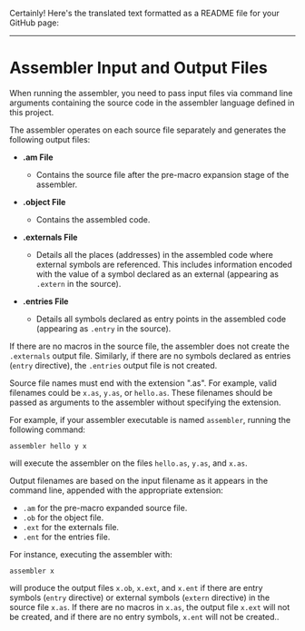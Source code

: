 Certainly! Here's the translated text formatted as a README file for your GitHub page:

---

# Assembler Input and Output Files

When running the assembler, you need to pass input files via command line arguments containing the source code in the assembler language defined in this project.

The assembler operates on each source file separately and generates the following output files:

- **.am File**
  - Contains the source file after the pre-macro expansion stage of the assembler.

- **.object File**
  - Contains the assembled code.

- **.externals File**
  - Details all the places (addresses) in the assembled code where external symbols are referenced. This includes information encoded with the value of a symbol declared as an external (appearing as `.extern` in the source).

- **.entries File**
  - Details all symbols declared as entry points in the assembled code (appearing as `.entry` in the source).

If there are no macros in the source file, the assembler does not create the `.externals` output file. Similarly, if there are no symbols declared as entries (`entry` directive), the `.entries` output file is not created.

Source file names must end with the extension ".as". For example, valid filenames could be `x.as`, `y.as`, or `hello.as`. These filenames should be passed as arguments to the assembler without specifying the extension.

For example, if your assembler executable is named `assembler`, running the following command:

```
assembler hello y x
```

will execute the assembler on the files `hello.as`, `y.as`, and `x.as`.

Output filenames are based on the input filename as it appears in the command line, appended with the appropriate extension:
- `.am` for the pre-macro expanded source file.
- `.ob` for the object file.
- `.ext` for the externals file.
- `.ent` for the entries file.

For instance, executing the assembler with:

```
assembler x
```

will produce the output files `x.ob`, `x.ext`, and `x.ent` if there are entry symbols (`entry` directive) or external symbols (`extern` directive) in the source file `x.as`. If there are no macros in `x.as`, the output file `x.ext` will not be created, and if there are no entry symbols, `x.ent` will not be created..
